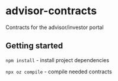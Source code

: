 # advisor-contracts
Contracts for the advisor/investor portal

## Getting started

`npm install` - install project dependencies

`npx oz compile` - compile needed contracts
